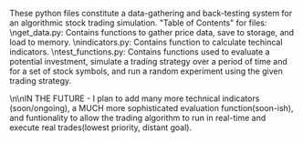 These python files constitute a data-gathering and back-testing system for an algorithmic stock trading simulation. "Table of Contents" for files:
\nget_data.py: Contains functions to gather price data, save to storage, and load to memory.
\nindicators.py: Contains function to calculate techincal indicators.
\ntest_functions.py: Contains functions used to evaluate a potential investment, simulate a trading strategy over a period of time and for a set of stock symbols, and run a random experiment using the given trading strategy.

\n\nIN THE FUTURE - I plan to add many more technical indicators (soon/ongoing), a MUCH more sophisticated evaluation function(soon-ish), and funtionality to allow the trading algorithm to run in real-time and execute real trades(lowest priority, distant goal).
